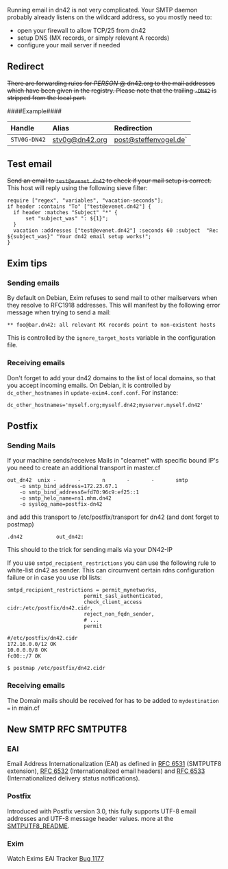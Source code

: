 Running email in dn42 is not very complicated.  Your SMTP daemon probably already listens on the wildcard address, so you mostly need to:

* open your firewall to allow TCP/25 from dn42
* setup DNS (MX records, or simply relevant A records)
* configure your mail server if needed

## Redirect
~~There are forwarding rules for _PERSON_ @ dn42.org to the mail addresses which have been given in the registry. Please note that the trailing `-DN42` is stripped from the local part.~~

####Example####

| Handle       | Alias          | Redirection           |
|:------------ |:-------------- |:--------------------- |
| `STV0G-DN42` | stv0g@dn42.org | post@steffenvogel.de` |

## Test email

~~Send an email to `test@evenet.dn42` to check if your mail setup is correct.~~ This host will reply using the following
sieve filter:

````
require ["regex", "variables", "vacation-seconds"];
if header :contains "To" ["test@evenet.dn42"] {
  if header :matches "Subject" "*" {
      set "subject_was" ": ${1}";
  }
  vacation :addresses ["test@evenet.dn42"] :seconds 60 :subject  "Re: ${subject_was}" "Your dn42 email setup works!";
}
````

## Exim tips

### Sending emails

By default on Debian, Exim refuses to send mail to other mailservers when they resolve to RFC1918 addresses.  This will manifest by the following error message when trying to send a mail:

    ** foo@bar.dn42: all relevant MX records point to non-existent hosts

This is controlled by the `ignore_target_hosts` variable in the configuration file.

### Receiving emails

Don't forget to add your dn42 domains to the list of local domains, so that you accept incoming emails.  On Debian, it is controlled by `dc_other_hostnames` in `update-exim4.conf.conf`.  For instance:

    dc_other_hostnames='myself.org;myself.dn42;myserver.myself.dn42'


## Postfix

### Sending Mails
If your machine sends/receives Mails in "clearnet" with specific bound IP's you need to create an additional transport in master.cf

    out_dn42  unix -       -       n       -       -       smtp
        -o smtp_bind_address=172.23.67.1
        -o smtp_bind_address6=fd70:96c9:ef25::1
        -o smtp_helo_name=ns1.mhm.dn42
        -o syslog_name=postfix-dn42

and add this transport to /etc/postfix/transport for dn42 (and dont forget to postmap)

    .dn42           out_dn42:

This should to the trick for sending mails via your DN42-IP

If you use `smtpd_recipient_restrictions` you can use the following rule to white-list dn42 as sender.
This can circumvent certain rdns configuration failure or in case you use rbl lists:

````
smtpd_recipient_restrictions = permit_mynetworks,
                         permit_sasl_authenticated,
                         check_client_access cidr:/etc/postfix/dn42.cidr,
                         reject_non_fqdn_sender,
                         # ...
                         permit
````

````
#/etc/postfix/dn42.cidr
172.16.0.0/12 OK
10.0.0.0/8 OK
fc00::/7 OK
````

````
$ postmap /etc/postfix/dn42.cidr
````


### Receiving emails

The Domain mails should be received for has to be added to `mydestination =` in main.cf

## New SMTP RFC SMTPUTF8
### EAI
Email Address Internationalization (EAI) as defined in [RFC 6531](http://tools.ietf.org/html/rfc6531) (SMTPUTF8 extension), [RFC 6532](http://tools.ietf.org/html/rfc6532) (Internationalized email headers) and [RFC 6533](http://tools.ietf.org/html/rfc6533) (Internationalized delivery status notifications).
### Postfix
Introduced with Postfix version 3.0, this fully supports UTF-8 email addresses and UTF-8 message header values.
more at the [SMTPUTF8_README](http://www.postfix.org/SMTPUTF8_README.html).
### Exim
Watch Exims EAI Tracker [Bug 1177](http://bugs.exim.org/show_bug.cgi?id=1177)